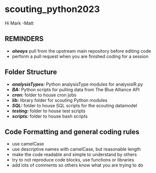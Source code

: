 # scouting_python2023
Hi Mark
-Matt

## **REMINDERS**
- ***always*** pull from the upstream main repository before editing code
- perform a pull request when you are finished coding for a session

## Folder Structure
- ***analysisTypes:*** Python analysisType modules for analysisIR.py
- ***BA:*** Python scripts for pulling data from The Blue Alliance API
- ***cron:*** folder to house cron jobs
- ***lib:*** library folder for scouting Python modules
- ***SQL:*** folder to house SQL scripts for the scouting datamodel
- ***testing:*** folder to house test scripts
- ***scripts:*** folder to house bash scripts

## Code Formatting and general coding rules
- use camelCase
- use descriptive names with camelCase, but reasonable length
- make the code readable and simple to understand by others
- try to not reproduce code blocks, use functions or libraries
- add lots of comments so others know what you are trying to do

